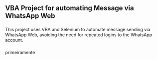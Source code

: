 ## VBA Project for automating Message via WhatsApp Web
###
This project uses VBA and Selenium to automate message sending via WhatsApp Web, avoiding the need for repeated logins to the WhatsApp account.
###
primeiramente 



